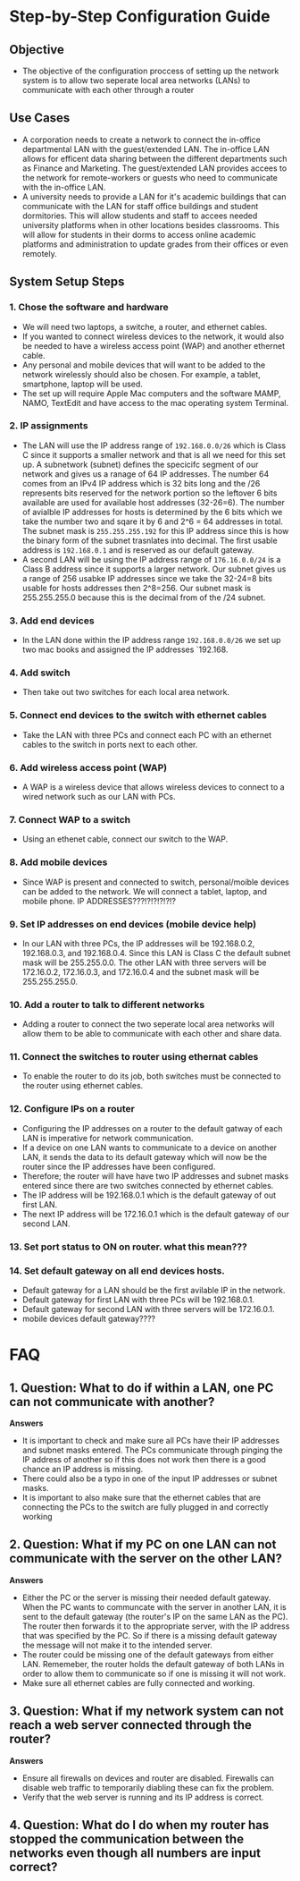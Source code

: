 # Step-by-Step Configuration Guide 


## Objective 

- The objective of the configuration proccess of setting up the network system is to allow two seperate local area networks (LANs) to communicate with each other through a router

## Use Cases

- A corporation needs to create a network to connect the in-office departmental LAN with the guest/extended LAN.
  The in-office LAN allows for efficent data sharing between the different departments such as Finance and Marketing. The guest/extended LAN provides accees to the network for remote-workers or guests who need to communicate with the in-office LAN.
- A university needs to provide a LAN for it's academic buildings that can communicate with the LAN for staff office buildings and student dormitories. This will allow students and staff to accees needed university platforms when in other locations besides classrooms.
  This will allow for students in their dorms to access online academic platforms and administration to update grades from their offices or even remotely.

## System Setup Steps

  ### 1. Chose the software and hardware
- We will need two laptops, a switche, a router, and ethernet cables.
- If you wanted to connect wireless devices to the network, it would also be needed to have a wireless access point (WAP) and another ethernet cable.
- Any personal and mobile devices that will want to be added to the network wirelessly should also be chosen. For example, a tablet, smartphone, laptop will be used. 
- The set up will require Apple Mac computers and the software MAMP, NAMO, TextEdit and have access to the mac operating system Terminal. 


### 2. IP assignments

  - The LAN will use the IP address range of `192.168.0.0/26` which is Class C since it supports a smaller network and that is all we need for this set up. A subnetwork (subnet) defines the specicifc segment of our network and gives us a ranage of 64 IP addresses. The number 64 comes from an IPv4 IP address which is 32 bits long and the /26 represents bits reserved for the network portion so the leftover 6 bits available are used for available host addresses (32-26=6). The number of avialble IP addresses for hosts is determined by the 6 bits which we take the number two and sqare it by 6 and 2^6 = 64 addresses in total. The subnet mask is `255.255.255.192` for this IP address since this is how the binary form of the subnet trasnlates into decimal. The first usable address is `192.168.0.1` and is reserved as our default gateway.
  - A second LAN will be using the IP address range of `176.16.0.0/24` is a Class B address since it supports a larger network. Our subnet gives us a range of 256 usabke IP addresses since we take the 32-24=8 bits usable for hosts addresses then 2^8=256. Our subnet mask is 255.255.255.0 because this is the decimal from of the /24 subnet. 
 
### 3. Add end devices 
- In the LAN done within the IP address range `192.168.0.0/26` we set up two mac books and assigned the IP addresses `192.168.

### 4. Add switch 
- Then take out two switches for each local area network.

### 5. Connect end devices to the switch with ethernet cables
- Take the LAN with three PCs and connect each PC with an ethernet cables to the switch in ports next to each other.

### 6. Add wireless access point (WAP)
- A WAP is a wireless device that allows wireless devices to connect to a wired network such as our LAN with PCs.

### 7. Connect WAP to a switch 
- Using an ethenet cable, connect our switch to the WAP.

### 8. Add mobile devices
- Since WAP is present and connected to switch, personal/moible devices can be added to the network. We will connect a tablet, laptop, and mobile phone. IP ADDRESSES???!?!?!?!?!?

### 9. Set IP addresses on end devices (mobile device help)
- In our LAN with three PCs, the IP addresses will be 192.168.0.2, 192.168.0.3, and 192.168.0.4. Since this LAN is Class C the default subnet mask will be 255.255.0.0. The other LAN with three servers will be 172.16.0.2, 172.16.0.3, and 172.16.0.4 and the subnet mask will be 255.255.255.0.

### 10. Add a router to talk to different networks
- Adding a router to connect the two seperate local area networks will allow them to be able to communicate with each other and share data.

### 11. Connect the switches to router using ethernat cables
- To enable the router to do its job, both switches must be connected to the router using ethernet cables.

### 12. Configure IPs on a router
- Configuring the IP addresses on a router to the default gatway of each LAN is imperative for network communication.
- If a device on one LAN wants to communicate to a device on another LAN, it sends the data to its default gateway which will now be the router since the IP addresses have been configured.
- Therefore; the router will have have two IP addresses and subnet masks entered since there are two switches connected by ethernet cables.
- The IP address will be 192.168.0.1 which is the default gateway of out first LAN.
- The next IP address will be 172.16.0.1 which is the default gateway of our second LAN.
  
### 13. Set port status to ON on router. what this mean???

### 14. Set default gateway on all end devices hosts.
- Default gateway for a LAN should be the first avilable IP in the network.
- Default gateway for first LAN with three PCs will be 192.168.0.1.
- Default gateway for second LAN with three servers will be 172.16.0.1.
- mobile devices default gateway????



# FAQ

## 1. Question: What to do if within a LAN, one PC can not communicate with another?
**Answers** 
- It is important to check and make sure all PCs have their IP addresses and subnet masks entered. The PCs communicate through pinging the IP address of another so if this does not work then there is a good chance an IP address is missing.
- There could also be a typo in one of the input IP addresses or subnet masks.
- It is important to also make sure that the ethernet cables that are connecting the PCs to the switch are fully plugged in and correctly working 
## 2. Question: What if my PC on one LAN can not communicate with the server on the other LAN?
**Answers**
- Either the PC or the server is missing their needed default gateway. When the PC wants to communcate with the server in another LAN, it is sent to the default gateway (the router's IP on the same LAN as the PC). The router then forwards it to the appropriate server, with the IP address that was specified by the PC. So if there is a missing default gateway the message will not make it to the intended server.
- The router could be missing one of the default gateways from either LAN. Rememeber, the router holds the default gateway of both LANs in order to allow them to communicate so if one is missing it will not work.
- Make sure all ethernet cables are fully connected and working.
## 3. Question: What if my network system can not reach a web server connected through the router?
**Answers**
- Ensure all firewalls on devices and router are disabled. Firewalls can disable web traffic to temporarily diabling these can fix the problem.
- Verify that the web server is running and its IP address is correct.
## 4. Question: What do I do when my router has stopped the communication between the networks even though all numbers are input correct?






